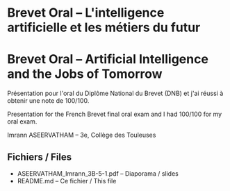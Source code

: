 # Brevet Oral – L'intelligence artificielle et les métiers du futur  
# Brevet Oral – Artificial Intelligence and the Jobs of Tomorrow

Présentation pour l'oral du Diplôme National du Brevet (DNB) et j'ai réussi à obtenir une note de 100/100.

Presentation for the French Brevet final oral exam and I had 100/100 for my oral exam.

Imrann ASEERVATHAM – 3e, Collège des Touleuses

## Fichiers / Files
- ASEERVATHAM_Imrann_3B-5-1.pdf –  Diaporama  / slides  
- README.md – Ce fichier / This file
